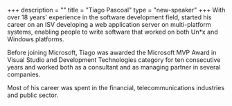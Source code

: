 +++
description = ""
title = "Tiago Pascoal"
type = "new-speaker"
+++
With over 18 years' experience in the software development field, started his career on an ISV developing a web application server on multi-platform systems, enabling people to write software that worked on both Un*x and Windows platforms.

Before joining Microsoft, Tiago was awarded the Microsoft MVP Award in Visual Studio and Development Technologies category for ten consecutive years and worked both as a consultant and as managing partner in several companies.

Most of his career was spent in the financial, telecommunications industries and public sector.